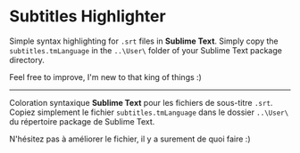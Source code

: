 # Subtitles Highlighter

Simple syntax highlighting for `.srt` files in **Sublime Text**.
Simply copy the `subtitles.tmLanguage` in the `..\User\` folder of your Sublime Text package directory.

Feel free to improve, I'm new to that king of things :)

----

Coloration syntaxique **Sublime Text** pour les fichiers de sous-titre `.srt`.
Copiez simplement le fichier `subtitles.tmLanguage` dans le dossier `..\User\` du répertoire package de Sublime Text.

N'hésitez pas à améliorer le fichier, il y a surement de quoi faire :)
